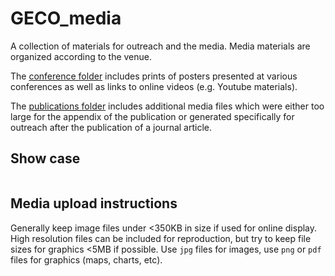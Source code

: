 # GECO_media

A collection of materials for outreach and the media. Media materials are
organized according to the venue.

The [conference folder](https://github.com/computationales/GECO_media/tree/main/conferences) includes prints of posters presented at various
conferences as well as links to online videos (e.g. Youtube materials).

The [publications folder](https://github.com/computationales/GECO_media/tree/main/publications) includes additional media files which were either too
large for the appendix of the publication or generated specifically for outreach
after the publication of a journal article.

## Show case

![]()


## Media upload instructions

Generally keep image files under <350KB in size if used for online display. High resolution files can be included for reproduction, but try to keep file sizes for graphics <5MB if possible. Use `jpg` files for images, use `png` or `pdf` files for graphics (maps, charts, etc).



